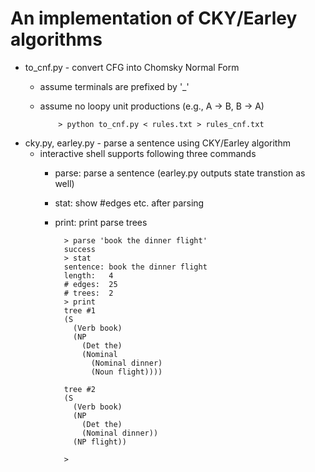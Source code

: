 An implementation of CKY/Earley algorithms
===
+ to_cnf.py - convert CFG into Chomsky Normal Form
  - assume terminals are prefixed by '_'
  - assume no loopy unit productions (e.g., A -> B, B -> A)

            > python to_cnf.py < rules.txt > rules_cnf.txt

+ cky.py, earley.py - parse a sentence using CKY/Earley algorithm
  - interactive shell supports following three commands
    - parse:  parse a sentence (earley.py outputs state transtion as well)
    - stat:   show #edges etc. after parsing
    - print:  print parse trees

            > parse 'book the dinner flight'
            success
            > stat
            sentence: book the dinner flight
            length:   4
            # edges:  25
            # trees:  2
            > print
            tree #1
            (S
              (Verb book)
              (NP
                (Det the)
                (Nominal
                  (Nominal dinner)
                  (Noun flight))))
            
            tree #2
            (S
              (Verb book)
              (NP
                (Det the)
                (Nominal dinner))
              (NP flight))
            
            >
            
